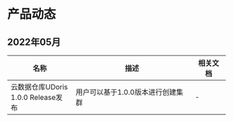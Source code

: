 # 产品动态

## 2022年05月

| 名称                                    | 描述                              | 相关文档 |
| --------------------------------------- | --------------------------------- | -------- |
| 云数据仓库UDoris<br />1.0.0 Release发布 | 用户可以基于1.0.0版本进行创建集群 | -        |

